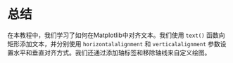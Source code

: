 # 总结

在本教程中，我们学习了如何在Matplotlib中对齐文本。我们使用 `text()` 函数向矩形添加文本，并分别使用 `horizontalalignment` 和 `verticalalignment` 参数设置水平和垂直对齐方式。我们还通过添加轴标签和移除轴线来自定义绘图。
